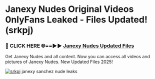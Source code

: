 # Janexy Nudes Original Videos 0nlyFans Leaked - Files Updated! (srkpj)

<h3>🔴 CLICK HERE 🌐==►► <a href="https://tinyurl.com/52m3yx9h" rel="nofollow">Janexy Nudes Updated Files</a></h3>

Get Janexy Nudes and all content. Now you can access all videos and pictures of Janexy Nudes. New Updated Files 2025!

[![srkpj](https://i.imgur.com/TnHtlc8.gif)](https://tinyurl.com/52m3yx9h)
janexy sanchez nude leaks